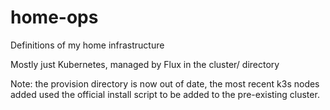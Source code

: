 # home-ops
Definitions of my home infrastructure

Mostly just Kubernetes, managed by Flux in the cluster/ directory

Note: the provision directory is now out of date, the most recent k3s nodes added used the official install script to be added to the pre-existing cluster.

